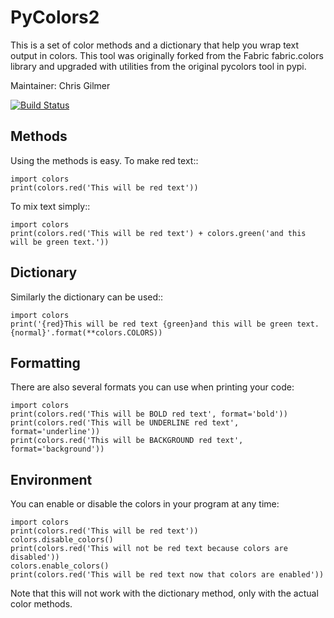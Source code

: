 # PyColors2

This is a set of color methods and a dictionary that help you wrap 
text output in colors.  This tool was originally forked from the
Fabric fabric.colors library and upgraded with utilities from the
original pycolors tool in pypi.

Maintainer: Chris Gilmer

[![Build Status](https://travis-ci.org/chrisgilmerproj/pycolors2.png)](https://travis-ci.org/chrisgilmerproj/pycolors2)

## Methods

Using the methods is easy.  To make red text::
    
    import colors
    print(colors.red('This will be red text'))

To mix text simply::

    import colors
    print(colors.red('This will be red text') + colors.green('and this will be green text.'))

## Dictionary

Similarly the dictionary can be used::

    import colors
    print('{red}This will be red text {green}and this will be green text.{normal}'.format(**colors.COLORS))

## Formatting

There are also several formats you can use when printing your code:

    import colors
    print(colors.red('This will be BOLD red text', format='bold'))
    print(colors.red('This will be UNDERLINE red text', format='underline'))
    print(colors.red('This will be BACKGROUND red text', format='background'))

## Environment

You can enable or disable the colors in your program at any time:

    import colors
    print(colors.red('This will be red text'))
    colors.disable_colors()
    print(colors.red('This will not be red text because colors are disabled'))
    colors.enable_colors()
    print(colors.red('This will be red text now that colors are enabled'))

Note that this will not work with the dictionary method, only with the actual
color methods.
